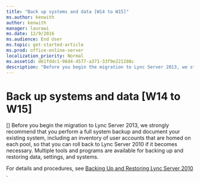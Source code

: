 ```yaml
---
title: "Back up systems and data [W14 to W15]"
ms.author: kenwith
author: kenwith
manager: laurawi
ms.date: 12/9/2016
ms.audience: End User
ms.topic: get-started-article
ms.prod: office-online-server
localization_priority: Normal
ms.assetid: d61fddc1-98d4-4577-a371-33f9e221288c
description: "Before you begin the migration to Lync Server 2013, we strongly recommend that you perform a full system backup and document your existing system, including an inventory of user accounts that are homed on each pool, so that you can roll back to Lync Server 2010 if it becomes necessary. Multiple tools and programs are available for backing up and restoring data, settings, and systems."
---
```


# Back up systems and data [W14 to W15]
[]
Before you begin the migration to Lync Server 2013, we strongly recommend that you perform a full system backup and document your existing system, including an inventory of user accounts that are homed on each pool, so that you can roll back to Lync Server 2010 if it becomes necessary. Multiple tools and programs are available for backing up and restoring data, settings, and systems. 
  
For details and procedures, see [Backing Up and Restoring Lync Server 2010](https://go.microsoft.com/fwlink/p/?LinkId=265417) . 
  

